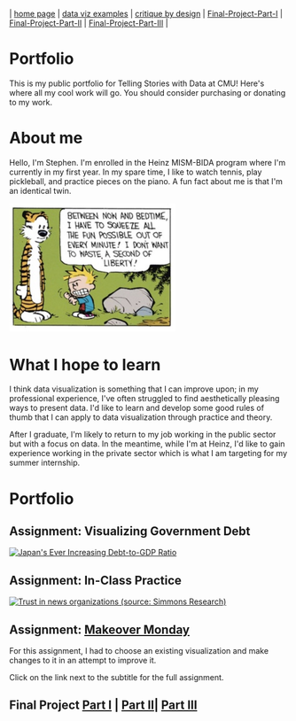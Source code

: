 | [home page](https://cmustudent.github.io/tswd-portfolio-templates/) | [data viz examples](dataviz-examples) | [critique by design](critique-by-design) | [Final-Project-Part-I](https://maist98.github.io/Storytelling-w-Data-Fork/Final%20Project%20Part%20I.html) | [Final-Project-Part-II](https://maist98.github.io/Storytelling-w-Data-Fork/Final%20Project%20Part%20II.html) | [Final-Project-Part-III](https://maist98.github.io/Storytelling-w-Data-Fork/Final%20Project%20Part%20III.html) |


# Portfolio
This is my public portfolio for Telling Stories with Data at CMU!  Here's where all my cool work will go.  You should consider purchasing or donating to my work.

# About me
Hello, I'm Stephen. I'm enrolled in the Heinz MISM-BIDA program where I'm currently in my first year. In my spare time, I like to watch tennis, play pickleball, and practice pieces on the piano. A fun fact about me is that I'm an identical twin.

<img src="Calvin and Hobbes.jpg" width="300"/>

# What I hope to learn
I think data visualization is something that I can improve upon; in my professional experience, I've often struggled to find aesthetically pleasing ways to present data. I'd like to learn and develop some good rules of thumb that I can apply to data visualization through practice and theory.

After I graduate, I'm likely to return to my job working in the public sector but with a focus on data. In the meantime, while I'm at Heinz, I'd like to gain experience working in the private sector which is what I am targeting for my summer internship. 

# Portfolio

## Assignment: Visualizing Government Debt
<div class='tableauPlaceholder' id='viz1757427896890' style='position: relative'><noscript><a href='#'><img alt='Japan&#39;s Ever Increasing Debt-to-GDP Ratio ' src='https:&#47;&#47;public.tableau.com&#47;static&#47;images&#47;Vi&#47;VizGovtDebtAssignment&#47;Sheet1&#47;1_rss.png' style='border: none' /></a></noscript><object class='tableauViz'  style='display:none;'><param name='host_url' value='https%3A%2F%2Fpublic.tableau.com%2F' /> <param name='embed_code_version' value='3' /> <param name='site_root' value='' /><param name='name' value='VizGovtDebtAssignment&#47;Sheet1' /><param name='tabs' value='no' /><param name='toolbar' value='yes' /><param name='static_image' value='https:&#47;&#47;public.tableau.com&#47;static&#47;images&#47;Vi&#47;VizGovtDebtAssignment&#47;Sheet1&#47;1.png' /> <param name='animate_transition' value='yes' /><param name='display_static_image' value='yes' /><param name='display_spinner' value='yes' /><param name='display_overlay' value='yes' /><param name='display_count' value='yes' /><param name='language' value='en-US' /></object></div>                
<script type='text/javascript'>                    
  var divElement = document.getElementById('viz1757427896890');                    
  var vizElement = divElement.getElementsByTagName('object')[0];                    
  vizElement.style.width='100%';vizElement.style.height=(divElement.offsetWidth*0.75)+'px';                    
  var scriptElement = document.createElement('script');                    
  scriptElement.src = 'https://public.tableau.com/javascripts/api/viz_v1.js';                    
  vizElement.parentNode.insertBefore(scriptElement, vizElement);                
</script>

## Assignment: In-Class Practice
<div class='tableauPlaceholder' id='viz1757427601747' style='position: relative'><noscript><a href='#'><img alt='Trust in news organizations (source: Simmons Research) ' src='https:&#47;&#47;public.tableau.com&#47;static&#47;images&#47;In&#47;In-ClassPractice_17574275742460&#47;Sheet12&#47;1_rss.png' style='border: none' /></a></noscript><object class='tableauViz'  style='display:none;'><param name='host_url' value='https%3A%2F%2Fpublic.tableau.com%2F' /> <param name='embed_code_version' value='3' /> <param name='site_root' value='' /><param name='name' value='In-ClassPractice_17574275742460&#47;Sheet12' /><param name='tabs' value='no' /><param name='toolbar' value='yes' /><param name='static_image' value='https:&#47;&#47;public.tableau.com&#47;static&#47;images&#47;In&#47;In-ClassPractice_17574275742460&#47;Sheet12&#47;1.png' /> <param name='animate_transition' value='yes' /><param name='display_static_image' value='yes' /><param name='display_spinner' value='yes' /><param name='display_overlay' value='yes' /><param name='display_count' value='yes' /><param name='language' value='en-US' /><param name='filter' value='publish=yes' /></object></div>                
<script type='text/javascript'>                    
  var divElement = document.getElementById('viz1757427601747');                    
  var vizElement = divElement.getElementsByTagName('object')[0];                    
  vizElement.style.width='100%';vizElement.style.height=(divElement.offsetWidth*0.75)+'px';                    
  var scriptElement = document.createElement('script');                    
  scriptElement.src = 'https://public.tableau.com/javascripts/api/viz_v1.js';                    
  vizElement.parentNode.insertBefore(scriptElement, vizElement);                
</script>

## Assignment: [Makeover Monday](https://maist98.github.io/Storytelling-w-Data-Fork/Makeover%20Monday.html)

For this assignment, I had to choose an existing visualization and make changes to it in an attempt to improve it. 

Click on the link next to the subtitle for the full assignment. 

## Final Project [Part I](https://maist98.github.io/Storytelling-w-Data-Fork/Final%20Project%20Part%20I.html) | [Part II](https://maist98.github.io/Storytelling-w-Data-Fork/Final%20Project%20Part%20II.html)| [Part III](https://maist98.github.io/Storytelling-w-Data-Fork/Final%20Project%20Part%20III.html)
